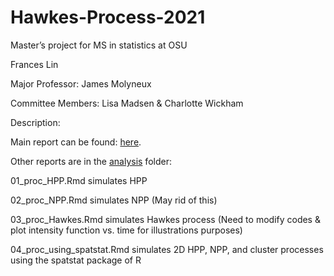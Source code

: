 # Hawkes-Process-2021

Master’s project for MS in statistics at OSU



Frances Lin

Major Professor: James Molyneux

Committee Members: Lisa Madsen & Charlotte Wickham

Description:

Main report can be found: [here](https://github.com/franceslinyc/Hawkes-Process-2021/blob/main/analysis/Lin_Masters.pdf). 

Other reports are in the [analysis](https://github.com/franceslinyc/Hawkes-Process-2021/tree/main/analysis) folder:  

01_proc_HPP.Rmd simulates HPP

02_proc_NPP.Rmd simulates NPP (May rid of this)

03_proc_Hawkes.Rmd simulates Hawkes process (Need to modify codes & plot intensity function vs. time for illustrations purposes)

04_proc_using_spatstat.Rmd simulates 2D HPP, NPP, and cluster processes using the spatstat package of R

